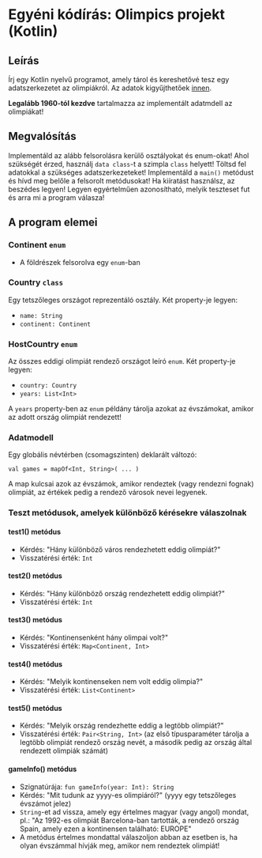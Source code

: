 # Egyéni kódírás: Olimpics projekt (Kotlin)

## Leírás
Írj egy Kotlin nyelvű programot, amely tárol és kereshetővé tesz egy adatszerkezetet az olimpiákról.
Az adatok kigyűjthetőek [innen](https://hu.wikipedia.org/wiki/Olimpiai_j%C3%A1t%C3%A9kok).

**Legalább 1960-tól kezdve** tartalmazza az implementált adatmdell az olimpiákat!

## Megvalósítás
Implementáld az alább felsorolásra kerülő osztályokat és enum-okat!
Ahol szükségét érzed, használj `data class`-t a szimpla `class` helyett!
Töltsd fel adatokkal a szükséges adatszerkezeteket!
Implementáld a `main()` metódust és hívd meg belőle a felsorolt metódusokat!
Ha kiíratást használsz, az beszédes legyen! Legyen egyértelműen azonosítható, melyik teszteset fut és arra mi a program válasza!

## A program elemei

### Continent `enum`

* A földrészek felsorolva egy `enum`-ban

### Country `class`

Egy tetszőleges országot reprezentáló osztály. Két property-je legyen:

* `name: String`
* `continent: Continent`

### HostCountry `enum`

Az összes eddigi olimpiát rendező országot leíró `enum`.
Két property-je legyen:

* `country: Country`
* `years: List<Int>`

A `years` property-ben az `enum` példány tárolja azokat az évszámokat, amikor az adott ország olimpiát rendezett!

### Adatmodell

Egy globális névtérben (csomagszinten) deklarált változó:

    val games = mapOf<Int, String>( ... )

A map kulcsai azok az évszámok, amikor rendeztek (vagy rendezni fognak) olimpiát, az értékek pedig a rendező városok nevei legyenek.


### Teszt metódusok, amelyek különböző kérésekre válaszolnak

#### test1() metódus

* Kérdés: "Hány különböző város rendezhetett eddig olimpiát?"
* Visszatérési érték: `Int`

#### test2() metódus

* Kérdés: "Hány különböző ország rendezhetett eddig olimpiát?"
* Visszatérési érték: `Int`

#### test3() metódus

* Kérdés: "Kontinensenként hány olimpai volt?"
* Visszatérési érték: `Map<Continent, Int>`

#### test4() metódus

* Kérdés: "Melyik kontinenseken nem volt eddig olimpia?"
* Visszatérési érték: `List<Continent>`

#### test5() metódus

* Kérdés: "Melyik ország rendezhette eddig a legtöbb olimpiát?"
* Visszatérési érték: `Pair<String, Int>` (az első típusparaméter tárolja a legtöbb olimpiát rendező ország nevét, a második pedig az ország által rendezett olimpiák számát)

#### gameInfo() metódus

* Szignatúrája: `fun gameInfo(year: Int): String`
* Kérdés: "Mit tudunk az yyyy-es olimpiáról?" (yyyy egy tetszőleges évszámot jelez)
* `String`-et ad vissza, amely egy értelmes magyar (vagy angol) mondat, pl.: "Az 1992-es olimpiát Barcelona-ban tartották, a rendező ország Spain, amely ezen a kontinensen található: EUROPE"
* A metódus értelmes mondattal válaszoljon abban az esetben is, ha olyan évszámmal hívják meg, amikor nem rendeztek olimpiát!